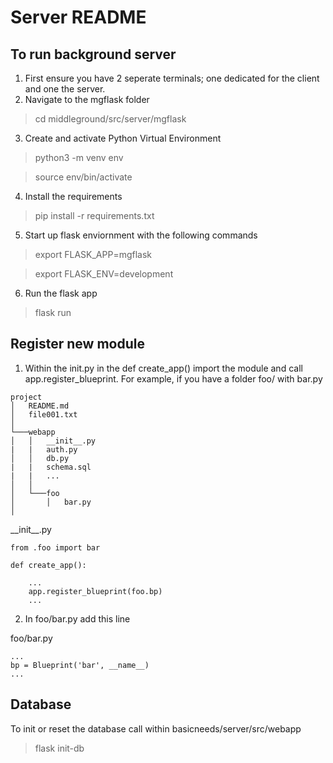 # Server README

## To run background server

1. First ensure you have 2 seperate terminals; one dedicated for the client and one the server.
2. Navigate to the mgflask folder
>  cd middleground/src/server/mgflask

3. Create and activate Python Virtual Environment

>   python3 -m venv env

>   source env/bin/activate

4. Install the requirements

>   pip install -r requirements.txt

5. Start up flask enviornment with the following commands

>   export FLASK_APP=mgflask

>   export FLASK_ENV=development

6. Run the flask app
 
>    flask run

## Register new module

 1.   Within the init.py in the def create_app() import the module and call app.register_blueprint. 
For example, if you have a folder foo/ with bar.py

```
project
│   README.md
│   file001.txt    
│
└───webapp
│   │   __init__.py
|   |   auth.py
│   │   db.py
|   |   schema.sql
|   |   ...
│   │
│   └───foo
│       │   bar.py
│   
```

\_\_init_\_.py
```
from .foo import bar

def create_app():
 
    ... 
    app.register_blueprint(foo.bp)
    ...
```
 2.   In foo/bar.py add this line

foo/bar.py

```
...
bp = Blueprint('bar', __name__)
...
```

## Database

To init or reset the database call within basicneeds/server/src/webapp

 >  flask init-db


 
